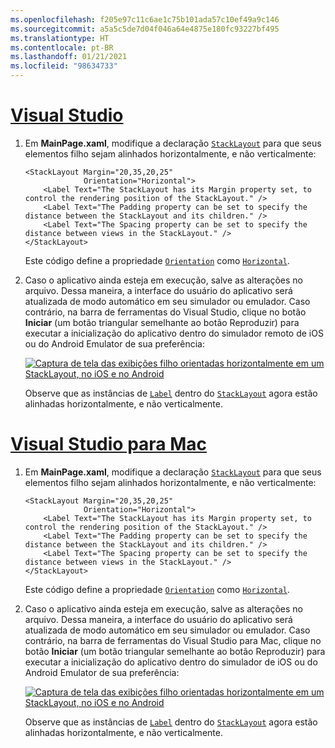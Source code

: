 ```yaml
---
ms.openlocfilehash: f205e97c11c6ae1c75b101ada57c10ef49a9c146
ms.sourcegitcommit: a5a5c5de7d04f046a64e4875e180fc93227bf495
ms.translationtype: HT
ms.contentlocale: pt-BR
ms.lasthandoff: 01/21/2021
ms.locfileid: "98634733"
---
```

# <a name="visual-studio"></a>[Visual Studio](#tab/vswin)

1. Em **MainPage.xaml**, modifique a declaração [`StackLayout`](xref:Xamarin.Forms.StackLayout) para que seus elementos filho sejam alinhados horizontalmente, e não verticalmente:

    ```xaml
    <StackLayout Margin="20,35,20,25"
                 Orientation="Horizontal">
        <Label Text="The StackLayout has its Margin property set, to control the rendering position of the StackLayout." />
        <Label Text="The Padding property can be set to specify the distance between the StackLayout and its children." />
        <Label Text="The Spacing property can be set to specify the distance between views in the StackLayout." />
    </StackLayout>
    ```

    Este código define a propriedade [`Orientation`](xref:Xamarin.Forms.StackLayout.Orientation) como [`Horizontal`](xref:Xamarin.Forms.StackOrientation.Horizontal).

1. Caso o aplicativo ainda esteja em execução, salve as alterações no arquivo. Dessa maneira, a interface do usuário do aplicativo será atualizada de modo automático em seu simulador ou emulador. Caso contrário, na barra de ferramentas do Visual Studio, clique no botão **Iniciar** (um botão triangular semelhante ao botão Reproduzir) para executar a inicialização do aplicativo dentro do simulador remoto de iOS ou do Android Emulator de sua preferência:

    [![Captura de tela das exibições filho orientadas horizontalmente em um StackLayout, no iOS e no Android](../images/orientation.png "StackLayout que contém instâncias de rótulo orientadas horizontalmente")](../images/orientation-large.png#lightbox "StackLayout que contém instâncias de rótulo orientadas horizontalmente")

    Observe que as instâncias de [`Label`](xref:Xamarin.Forms.Label) dentro do [`StackLayout`](xref:Xamarin.Forms.StackLayout) agora estão alinhadas horizontalmente, e não verticalmente.

# <a name="visual-studio-for-mac"></a>[Visual Studio para Mac](#tab/vsmac)

1. Em **MainPage.xaml**, modifique a declaração [`StackLayout`](xref:Xamarin.Forms.StackLayout) para que seus elementos filho sejam alinhados horizontalmente, e não verticalmente:

    ```xaml
    <StackLayout Margin="20,35,20,25"
                 Orientation="Horizontal">
        <Label Text="The StackLayout has its Margin property set, to control the rendering position of the StackLayout." />
        <Label Text="The Padding property can be set to specify the distance between the StackLayout and its children." />
        <Label Text="The Spacing property can be set to specify the distance between views in the StackLayout." />
    </StackLayout>
    ```

    Este código define a propriedade [`Orientation`](xref:Xamarin.Forms.StackLayout.Orientation) como [`Horizontal`](xref:Xamarin.Forms.StackOrientation.Horizontal).

1. Caso o aplicativo ainda esteja em execução, salve as alterações no arquivo. Dessa maneira, a interface do usuário do aplicativo será atualizada de modo automático em seu simulador ou emulador. Caso contrário, na barra de ferramentas do Visual Studio para Mac, clique no botão **Iniciar** (um botão triangular semelhante ao botão Reproduzir) para executar a inicialização do aplicativo dentro do simulador de iOS ou do Android Emulator de sua preferência:

    [![Captura de tela das exibições filho orientadas horizontalmente em um StackLayout, no iOS e no Android](../images/orientation.png "StackLayout que contém instâncias de rótulo orientadas horizontalmente")](../images/orientation-large.png#lightbox "StackLayout que contém instâncias de rótulo orientadas horizontalmente")

    Observe que as instâncias de [`Label`](xref:Xamarin.Forms.Label) dentro do [`StackLayout`](xref:Xamarin.Forms.StackLayout) agora estão alinhadas horizontalmente, e não verticalmente.
